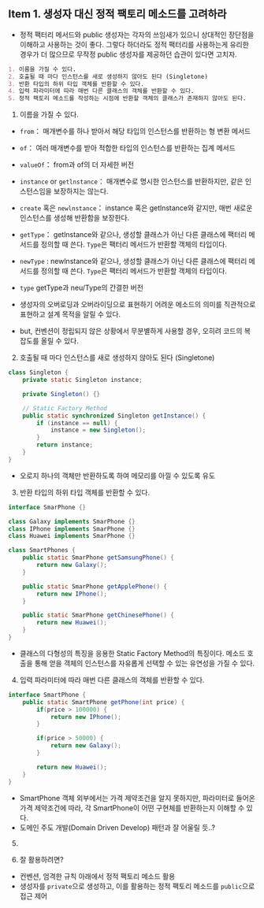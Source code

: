 ## Item 1. 생성자 대신 정적 팩토리 메소드를 고려하라

- 정적 팩터리 메서드와 public 생성자는 각자의 쓰임새가 있으니 상대적인 장단점을 이해하고 사용하는 것이 좋다. 그렇다 하더라도 정적 팩터리를 사용하는게 유리한 경우가 더 많으므로 무작정 public 생성자를 제공하던 습관이 있다면 고치자. 

```md
1. 이름을 가질 수 있다.
2. 호출될 때 마다 인스턴스를 새로 생성하지 않아도 된다 (Singletone)
3. 반환 타입의 하위 타입 객체를 반환할 수 있다.
4. 입력 파라미터에 따라 매번 다른 클래스의 객체를 반환할 수 있다.
5. 정적 팩토리 메소드를 작성하는 시점에 반환할 객체의 클래스가 존재하지 않아도 된다.
```

1. 이름을 가질 수 있다.
- `from`： 매개변수를 하나 받아서 해당 타입의 인스턴스를 반환하는 형 변환 메서드
- `of`： 여러 매개변수를 받아 적합한 타입의 인스턴스를 반환하는 집계 메서드
- `valueOf`： from과 of의 더 자세한 버전
- `instance` or `getlnstance`： 매개변수로 명시한 인스턴스를 반환하지만, 같은 인스턴스임을 보장하지는 않는다.
- `create` 혹은 `newlnstance`： instance 혹은 getlnstance와 같지만, 매번 새로운 인스턴스를 생성해 반환함을 보장한다.
- `getType`： getlnstance와 같으나, 생성할 클래스가 아닌 다른 클래스에 팩터리 메서드를 정의할 때 쓴다. 
`Type`은 팩터리 메서드가 반환할 객체의 타입이다.
- `newType` : newlnstance와 같으나, 생성할 클래스가 아닌 다른 클래스에 팩터리 메서드를 정의할 때 쓴다. 
`Type`은 팩터리 메서드가 반환할 객체의 타입이다.
- `type` getType과 neu/Type의 간결한 버전

- 생성자의 오버로딩과 오버라이딩으로 표현하기 어려운 메소드의 의미를 직관적으로 표현하고 설계 목적을 알릴 수 있다.
- but, 컨벤션이 정립되지 않은 상황에서 무분별하게 사용할 경우, 오히려 코드의 복잡도를 올릴 수 있다.

2. 호출될 때 마다 인스턴스를 새로 생성하지 않아도 된다 (Singletone)

```java
class Singleton {
    private static Singleton instance;

    private Singleton() {}

    // Static Factory Method
    public static synchronized Singleton getInstance() {
        if (instance == null) {
            instance = new Singleton();
        }
        return instance;
    }
}
```

- 오로지 하나의 객체만 반환하도록 하여 메모리를 아낄 수 있도록 유도

3. 반환 타입의 하위 타입 객체를 반환할 수 있다.

```java
interface SmarPhone {}

class Galaxy implements SmarPhone {}
class IPhone implements SmarPhone {}
class Huawei implements SmarPhone {}

class SmartPhones {
    public static SmarPhone getSamsungPhone() {
        return new Galaxy();
    }

    public static SmarPhone getApplePhone() {
        return new IPhone();
    }

    public static SmarPhone getChinesePhone() {
        return new Huawei();
    }
}
```

- 클래스의 다형성의 특징을 응용한 Static Factory Method의 특징이다.
메소드 호출을 통해 얻을 객체의 인스턴스를 자유롭게 선택할 수 있는 유연성을 가질 수 있다.


4. 입력 파라미터에 따라 매번 다른 클래스의 객체를 반환할 수 있다.

```java
interface SmartPhone {
    public static SmartPhone getPhone(int price) {
        if(price > 100000) {
            return new IPhone();
        }

        if(price > 50000) {
            return new Galaxy();
        }

        return new Huawei();
    }
}
```

- SmartPhone 객체 외부에서는 가격 제약조건을 알지 못하지만, 파라미터로 들어온 가격 제약조건에 따라,
각 SmartPhone이 어떤 구현체를 반환하는지 이해할 수 있다.
- 도메인 주도 개발(Domain Driven Develop) 패턴과 잘 어울릴 듯..?

5. 

6. 잘 활용하려면?
- 컨벤션, 엄격한 규칙 아래에서 정적 팩토리 메소드 활용
- 생성자를 `private`으로 생성하고, 이를 활용하는 정적 팩토리 메소드를 `public`으로 접근 제어
